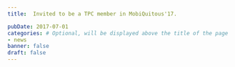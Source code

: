 ```yaml
---
title:  Invited to be a TPC member in MobiQuitous'17.

pubDate: 2017-07-01
categories: # Optional, will be displayed above the title of the page
- news
banner: false
draft: false
---
```

